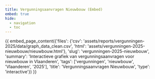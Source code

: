 ```yaml
---
title: Vergunningsaanvragen Nieuwbouw (Embed)
embed: true
hide:
  - navigation
  - toc
---
```


<div data-embed="true">
{{ embed_page_content({'files': {'csv': 'assets/reports/vergunningen-2025/data/graph_data_clean.csv', 'html': 'assets/vergunningen-2025-nieuwbouw/nieuwbouw.html'}, 'slug': 'vergunningen-2025-nieuwbouw', 'summary': 'Interactieve grafiek van vergunningsaanvragen voor nieuwbouw in Vlaanderen', 'tags': ['vergunningen', 'nieuwbouw', 'Vlaanderen', '2025'], 'title': 'Vergunningsaanvragen Nieuwbouw', 'type': 'interactive'}) }}
</div>
